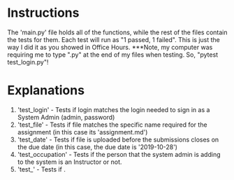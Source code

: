 # Instructions

The 'main.py' file holds all of the functions, while the rest of the files contain the tests for them. Each test will run as "1 passed, 1 failed". This is just the way I did it as you showed in Office Hours. 
***Note, my computer was requiring me to type ".py" at the end of my files when testing. So, "pytest test_login.py"!

# Explanations

1. 'test_login' - Tests if login matches the login needed to sign in as a System Admin (admin, password)
2. 'test_file' - Tests if file matches the specific name required for the assignment (in this case its 'assignment.md')
3. 'test_date' - Tests if file is uploaded before the submissions closes on the due date (in this case, the due date is '2019-10-28')
4. 'test_occupation' - Tests if the person that the system admin is adding to the system is an Instructor or not.
5. 'test_' - Tests if .